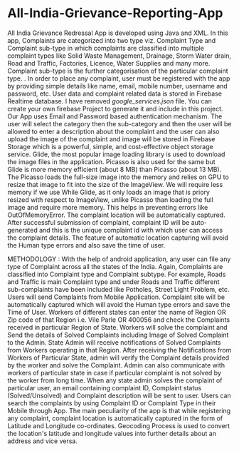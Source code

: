 # All-India-Grievance-Reporting-App

All India Grievance Redressal App is developed using Java and XML. In this app, Complaints are categorized into two type viz. Complaint Type and Complaint sub-type in which complaints are classified into multiple complaint types like Solid Waste Management, Drainage, Storm Water drain, Road and Traffic, Factories, Licence, Water Supplies and many more. Complaint sub-type is the further categorisation of the particular complaint type. . In order to place any complaint, user must be registered with the app by providing simple details like name, email, mobile number, username and password, etc. User data and complaint related data is stored in Firebase Realtime database.
I have removed *google_services.json* file. You can create your own firebase Project to generate it and include in this project.
Our App uses Email and Password based authentication mechanism. The user will select the category then the sub-category and then the user will be allowed to enter a description about the complaint and the user can also upload the image of the complaint and image will be stored in Firebase Storage which is a powerful, simple, and cost-effective object storage service. Glide, the most popular image loading library is used to download the image files in the application. Picasso is also used for the same but Glide is more memory efficient (about 8 MB) than Picasso (about 13 MB). The Picasso loads the full-size image into the memory and relies on GPU to resize that image to fit into the size of the ImageView. We will require less memory if we use While Glide, as it only loads an image that is priory resized with respect to ImageView, unlike Picasso than loading the full image and require more memory. This helps in preventing errors like OutOfMemoryError. The complaint location will be automatically captured. After successful submission of complaint, complaint ID will be auto-generated and this is the unique complaint id with which user can access the complaint details. The feature of automatic location capturing will avoid the Human type errors and also save the time of user.

METHODOLOGY : 
With the help of android application, any user can file any type of Complaint across all the states of the India. Again, Complaints are classified into Complaint type and Complaint subtype. For example, Roads and Traffic is main Complaint type and under Roads and Traffic different sub-complaints have been included like Potholes, Street Light Problem, etc. Users will send Complaints from Mobile Application. Complaint site will be automatically captured which will avoid the Human type errors and save the Time of User. Workers of different states can enter the name of Region OR Zip code of that Region i.e. Vile Parle OR 400056 and check the Complaints received in particular Region of State. Workers will solve the complaint and Send the details of Solved Complaints including Image of Solved Complaint to the Admin. State Admin will receive notifications of Solved Complaints from Workers operating in that Region. After receiving the Notifications from Workers of Particular State, admin will verify the Complaint details provided by the worker and solve the Complaint. Admin can also communicate with workers of particular state in case if particular complaint is not solved by the worker from long time. When any state admin solves the complaint of particular user, an email containing complaint ID, Complaint status (Solved/Unsolved) and Complaint description will be sent to user. Users can search the complaints by using Complaint ID or Complaint Type in their Mobile through App. The main peculiarity of the app is that while registering any complaint, complaint location is automatically captured in the form of Latitude and Longitude co-ordinates. Geocoding Process is used to convert the location's latitude and longitude values into further details about an address and vice versa. 
         
